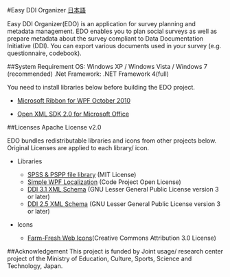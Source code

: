 #Easy DDI Organizer
[日本語](./Readme_ja.md)

Easy DDI Organizer\(EDO\) is an application for survey planning and metadata management. EDO enables you to plan social surveys as well as prepare metadata about the survey compliant to Data Documentation Initiative \(DDI\). You can export various documents used in your survey \(e.g. questionnaire, codebook\).


##System Requirement
OS: Windows XP / Windows Vista / Windows 7 \(recommended)
.Net Framework: .NET Framework 4\(full\)

You need to install libraries below before building the EDO project.

* [Microsoft Ribbon for WPF October 2010](http://www.microsoft.com/en-us/download/details.aspx?id=11877)

* [Open XML SDK 2.0 for Microsoft Office](http://www.microsoft.com/en-us/download/details.aspx?id=5124)


##Licenses
Apache License v2.0

EDO bundles redistributable libraries and icons from other projects below. 
Original Licenses are applied to each library/ icon.

* Libraries
  - [SPSS & PSPP file library](http://spsslib.codeplex.com/) \(MIT License\)
  - [Simple WPF Localization](http://www.codeproject.com/Articles/30035/Simple-WPF-Localization) (Code Project Open License)
  - [DDI 3.1 XML Schema](http://www.ddialliance.org/Specification/DDI-Lifecycle/3.1/) (GNU Lesser General Public License version 3 or later)
  - [DDI 2.5 XML Schema](http://www.ddialliance.org/Specification/DDI-Codebook/2.5/) (GNU Lesser General Public License version 3 or later)

* Icons
  - [Farm-Fresh Web Icons](http://www.fatcow.com/free-icons)(Creative Commons Attribution 3.0 License)

##Acknowledgement
This project is funded by Joint usage/ research center project of the Ministry of Education, Culture, Sports, Science and Technology, Japan.
